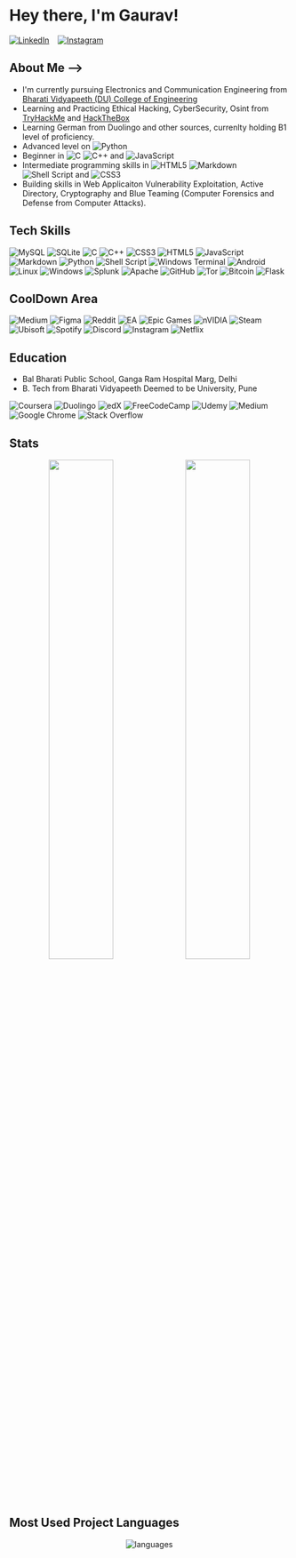 # Hey there, I'm Gaurav!

[![LinkedIn](https://img.shields.io/badge/LinkedIn-%230077B5.svg?logo=linkedin&logoColor=white)](https://www.linkedin.com/in/gaurav-taxali-750a2321a/)
&nbsp;&nbsp;
[![Instagram](https://img.shields.io/badge/Instagram-%23E4405F.svg?logo=Instagram&logoColor=white)](https://www.instagram.com/sim0n_ril3y/)

## About Me -->

* I'm currently pursuing Electronics and Communication Engineering from [Bharati Vidyapeeth (DU) College of Engineering](https://bvucoepune.edu.in/)
* Learning and Practicing Ethical Hacking, CyberSecurity, Osint from [TryHackMe](https://tryhackme.com/p/ERr0rhm3) and [HackTheBox](https://hackthebox.com)
* Learning German from Duolingo and other sources, currenlty holding B1 level of proficiency.
* Advanced level on ![Python](https://img.shields.io/badge/python-3670A0?style=for-the-badge&logo=python&logoColor=ffdd54)
* Beginner in ![C](https://img.shields.io/badge/c-%2300599C.svg?style=for-the-badge&logo=c&logoColor=white) ![C++](https://img.shields.io/badge/c++-%2300599C.svg?style=for-the-badge&logo=c%2B%2B&logoColor=white) and ![JavaScript](https://img.shields.io/badge/javascript-%23323330.svg?style=for-the-badge&logo=javascript&logoColor=%23F7DF1E)
* Intermediate programming skills in ![HTML5](https://img.shields.io/badge/html5-%23E34F26.svg?style=for-the-badge&logo=html5&logoColor=white) ![Markdown](https://img.shields.io/badge/markdown-%23000000.svg?style=for-the-badge&logo=markdown&logoColor=white) ![Shell Script](https://img.shields.io/badge/shell_script-%23121011.svg?style=for-the-badge&logo=gnu-bash&logoColor=white) and ![CSS3](https://img.shields.io/badge/css3-%231572B6.svg?style=for-the-badge&logo=css3&logoColor=white)
* Building skills in Web Applicaiton Vulnerability Exploitation, Active Directory, Cryptography and Blue Teaming (Computer Forensics and Defense from Computer Attacks).

## Tech Skills

![MySQL](https://img.shields.io/badge/mysql-%2300f.svg?style=for-the-badge&logo=mysql&logoColor=white) ![SQLite](https://img.shields.io/badge/sqlite-%2307405e.svg?style=for-the-badge&logo=sqlite&logoColor=white) ![C](https://img.shields.io/badge/c-%2300599C.svg?style=for-the-badge&logo=c&logoColor=white) ![C++](https://img.shields.io/badge/c++-%2300599C.svg?style=for-the-badge&logo=c%2B%2B&logoColor=white) ![CSS3](https://img.shields.io/badge/css3-%231572B6.svg?style=for-the-badge&logo=css3&logoColor=white) ![HTML5](https://img.shields.io/badge/html5-%23E34F26.svg?style=for-the-badge&logo=html5&logoColor=white) ![JavaScript](https://img.shields.io/badge/javascript-%23323330.svg?style=for-the-badge&logo=javascript&logoColor=%23F7DF1E) ![Markdown](https://img.shields.io/badge/markdown-%23000000.svg?style=for-the-badge&logo=markdown&logoColor=white) ![Python](https://img.shields.io/badge/python-3670A0?style=for-the-badge&logo=python&logoColor=ffdd54) ![Shell Script](https://img.shields.io/badge/shell_script-%23121011.svg?style=for-the-badge&logo=gnu-bash&logoColor=white) ![Windows Terminal](https://img.shields.io/badge/Windows%20Terminal-%234D4D4D.svg?style=for-the-badge&logo=windows-terminal&logoColor=white) ![Android](https://img.shields.io/badge/Android-3DDC84?style=for-the-badge&logo=android&logoColor=white) ![Linux](https://img.shields.io/badge/Linux-FCC624?style=for-the-badge&logo=linux&logoColor=black) ![Windows](https://img.shields.io/badge/Windows-0078D6?style=for-the-badge&logo=windows&logoColor=white) ![Splunk](https://img.shields.io/badge/splunk-%23000000.svg?style=for-the-badge&logo=splunk&logoColor=white) ![Apache](https://img.shields.io/badge/apache-%23D42029.svg?style=for-the-badge&logo=apache&logoColor=white) ![GitHub](https://img.shields.io/badge/github-%23121011.svg?style=for-the-badge&logo=github&logoColor=white) ![Tor](https://img.shields.io/badge/Tor-7D4698?style=for-the-badge&logo=Tor-Browser&logoColor=white) ![Bitcoin](https://img.shields.io/badge/Bitcoin-000?style=for-the-badge&logo=bitcoin&logoColor=white) ![Flask](https://img.shields.io/badge/flask-%23000.svg?style=for-the-badge&logo=flask&logoColor=white) 

## CoolDown Area

![Medium](https://img.shields.io/badge/Medium-12100E?style=for-the-badge&logo=medium&logoColor=white) ![Figma](https://img.shields.io/badge/figma-%23F24E1E.svg?style=for-the-badge&logo=figma&logoColor=white) ![Reddit](https://img.shields.io/badge/Reddit-%23FF4500.svg?style=for-the-badge&logo=Reddit&logoColor=white) ![EA](https://img.shields.io/badge/ea-%23000000.svg?style=for-the-badge&logo=ea&logoColor=white) ![Epic Games](https://img.shields.io/badge/epicgames-%23313131.svg?style=for-the-badge&logo=epicgames&logoColor=white) ![nVIDIA](https://img.shields.io/badge/nVIDIA-%2376B900.svg?style=for-the-badge&logo=nVIDIA&logoColor=white) ![Steam](https://img.shields.io/badge/steam-%23000000.svg?style=for-the-badge&logo=steam&logoColor=white) ![Ubisoft](https://img.shields.io/badge/Ubisoft-%23F5F5F5.svg?style=for-the-badge&logo=Ubisoft&logoColor=black) ![Spotify](https://img.shields.io/badge/Spotify-1ED760?style=for-the-badge&logo=spotify&logoColor=white) ![Discord](https://img.shields.io/badge/Discord-%235865F2.svg?style=for-the-badge&logo=discord&logoColor=white) ![Instagram](https://img.shields.io/badge/Instagram-%23E4405F.svg?style=for-the-badge&logo=Instagram&logoColor=white) ![Netflix](https://img.shields.io/badge/Netflix-E50914?style=for-the-badge&logo=netflix&logoColor=white) 

## Education

* Bal Bharati Public School, Ganga Ram Hospital Marg, Delhi
* B. Tech from Bharati Vidyapeeth Deemed to be University, Pune

![Coursera](https://img.shields.io/badge/Coursera-%230056D2.svg?style=for-the-badge&logo=Coursera&logoColor=white) ![Duolingo](https://img.shields.io/badge/Duolingo-%234DC730.svg?style=for-the-badge&logo=Duolingo&logoColor=white) ![edX](https://img.shields.io/badge/edX-%2302262B.svg?style=for-the-badge&logo=edX&logoColor=white) ![FreeCodeCamp](https://img.shields.io/badge/Freecodecamp-%23123.svg?&style=for-the-badge&logo=freecodecamp&logoColor=green) ![Udemy](https://img.shields.io/badge/Udemy-A435F0?style=for-the-badge&logo=Udemy&logoColor=white) ![Medium](https://img.shields.io/badge/Medium-12100E?style=for-the-badge&logo=medium&logoColor=white) ![Google Chrome](https://img.shields.io/badge/Google%20Chrome-4285F4?style=for-the-badge&logo=GoogleChrome&logoColor=white) ![Stack Overflow](https://img.shields.io/badge/-Stackoverflow-FE7A16?style=for-the-badge&logo=stack-overflow&logoColor=white)

## Stats

<p align="center">
  <img width="48%" src="https://github-readme-stats.vercel.app/api?username=gaurav16-byte&show_icons=true&hide_border=true&theme=radical" />
  <img width="48%" src="https://github-readme-streak-stats.herokuapp.com/?user=gaurav16-byte&hide_border=true&theme=radical" />
</p>

## Most Used Project Languages

<p align="center">
  <img alt="languages" src="https://github-readme-stats.vercel.app/api/top-langs/?username=gaurav16-byte&layout=compact&hide_border=true&theme=radical" />
</p>
